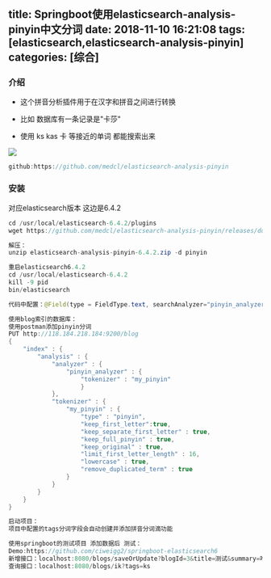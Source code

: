 title: Springboot使用elasticsearch-analysis-pinyin中文分词
date: 2018-11-10 16:21:08
tags: [elasticsearch,elasticsearch-analysis-pinyin]
categories: [综合]
---
### 介绍

* 这个拼音分析插件用于在汉字和拼音之间进行转换

* 比如 数据库有一条记录是"卡莎"

* 使用 ks kas 卡 等接近的单词 都能搜索出来

<!--more-->

![](/images/20181110162524.png)

```java
github:https://github.com/medcl/elasticsearch-analysis-pinyin
```

### 安装

对应elasticsearch版本 这边是6.4.2

```java
cd /usr/local/elasticsearch-6.4.2/plugins
wget https://github.com/medcl/elasticsearch-analysis-pinyin/releases/download/v6.4.2/elasticsearch-analysis-pinyin-6.4.2.zip

解压：
unzip elasticsearch-analysis-pinyin-6.4.2.zip -d pinyin

重启elasticsearch6.4.2
cd /usr/local/elasticsearch-6.4.2
kill -9 pid
bin/elasticsearch

代码中配置：@Field(type = FieldType.text, searchAnalyzer="pinyin_analyzer",analyzer="pinyin_analyzer")

使用blog索引的数据库：
使用postman添加pinyin分词
PUT http://118.184.218.184:9200/blog
{
    "index" : {
        "analysis" : {
            "analyzer" : {
                "pinyin_analyzer" : {
                    "tokenizer" : "my_pinyin"
                    }
            },
            "tokenizer" : {
                "my_pinyin" : {
                    "type" : "pinyin",
                    "keep_first_letter":true,
                    "keep_separate_first_letter" : true,
                    "keep_full_pinyin" : true,
                    "keep_original" : true,
                    "limit_first_letter_length" : 16,
                    "lowercase" : true,
                    "remove_duplicated_term" : true
                }
            }
        }
    }
}

启动项目：
项目中配置的tags分词字段会自动创建并添加拼音分词滴功能

使用springboot的测试项目 添加数据后 测试：
Demo:https://github.com/ciweigg2/springboot-elasticsearch6
新增接口：localhost:8080/blogs/saveOrUpdate?blogId=3&title=测试&summary=哈哈&content=测试咯&readSize=12&commentSize=13&voteSize=2&tags=卡莎
查询接口：localhost:8080/blogs/ik?tags=ks
```